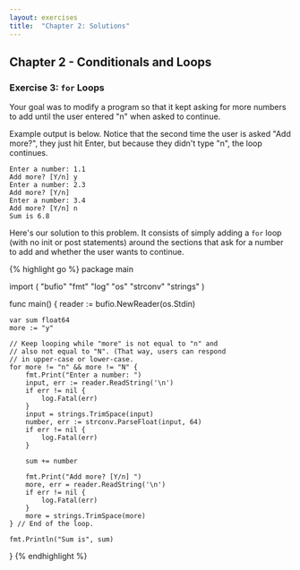 ```yaml
---
layout: exercises
title:  "Chapter 2: Solutions"
---
```


## Chapter 2 - Conditionals and Loops

### Exercise 3: `for` Loops

Your goal was to modify a program so that it kept asking for more numbers to add until the user entered "n" when asked to continue.

Example output is below. Notice that the second time the user is asked "Add more?", they just hit Enter, but because they didn't type "n", the loop continues.

``` text
Enter a number: 1.1
Add more? [Y/n] y
Enter a number: 2.3
Add more? [Y/n]
Enter a number: 3.4
Add more? [Y/n] n
Sum is 6.8
```

Here's our solution to this problem. It consists of simply adding a `for` loop (with no init or post statements) around the sections that ask for a number to add and whether the user wants to continue.

{% highlight go %}
package main

import (
	"bufio"
	"fmt"
	"log"
	"os"
	"strconv"
	"strings"
)

func main() {
	reader := bufio.NewReader(os.Stdin)

	var sum float64
	more := "y"

    // Keep looping while "more" is not equal to "n" and
    // also not equal to "N". (That way, users can respond
    // in upper-case or lower-case.
	for more != "n" && more != "N" {
		fmt.Print("Enter a number: ")
		input, err := reader.ReadString('\n')
		if err != nil {
			log.Fatal(err)
		}
		input = strings.TrimSpace(input)
		number, err := strconv.ParseFloat(input, 64)
		if err != nil {
			log.Fatal(err)
		}

		sum += number

		fmt.Print("Add more? [Y/n] ")
		more, err = reader.ReadString('\n')
		if err != nil {
			log.Fatal(err)
		}
		more = strings.TrimSpace(more)
	} // End of the loop.

	fmt.Println("Sum is", sum)
}
{% endhighlight %}
